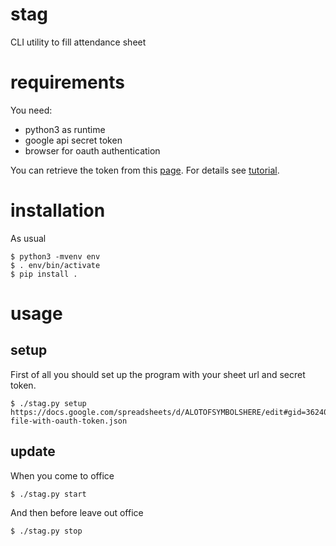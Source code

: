 # stag
CLI utility to fill attendance sheet

# requirements

You need: 
 - python3 as runtime
 - google api secret token
 - browser for oauth authentication
 
You can retrieve the token from this [page](https://console.developers.google.com/start/api?id=sheets.googleapis.com).
For details see [tutorial](https://developers.google.com/sheets/api/quickstart/python#step_1_turn_on_the_api_name).

# installation
As usual

    $ python3 -mvenv env
    $ . env/bin/activate
    $ pip install .
    
# usage

## setup
First of all you should set up the program with your sheet url and secret token.

    $ ./stag.py setup https://docs.google.com/spreadsheets/d/ALOTOFSYMBOLSHERE/edit#gid=362406503 file-with-oauth-token.json
    
## update
When you come to office

    $ ./stag.py start
    
And then before leave out office

    $ ./stag.py stop
